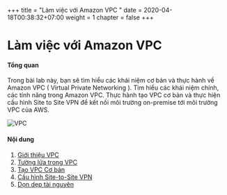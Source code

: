 +++
title = "Làm việc với Amazon VPC "
date = 2020-04-18T00:38:32+07:00
weight = 1 
chapter = false
+++
# Làm việc với Amazon VPC

#### Tổng quan

Trong bài lab này, bạn sẽ tìm hiểu các khái niệm cơ bản và thực hành về Amazon VPC ( Virtual Private Networking ). Tìm hiểu các khái niệm chính, các tính năng trong Amazon VPC. Thực hành tạo VPC cơ bản và thực hiện cấu hình Site to Site VPN để kết nối môi trường on-premise tới môi trường VPC của AWS.


![VPC](../images/serviceicon.png?featherlight=false&width=10pc)

#### Nội dung

1. [Giới thiệu VPC](1-vpc-Introduction/)
2. [Tường lửa trong VPC](2-secure-feature/)
3. [Tạo VPC Cơ bản](3-create-vpc/) 
4. [Cấu hình Site-to-Site VPN](4-vpn-sitetosite/)
5. [Dọn dẹp tài nguyên](5-cleanup/)
